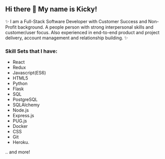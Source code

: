 ## Hi there 👋 My name is Kicky!

✨ I am a Full-Stack Software Developer with Customer Success and Non-Profit background. A people person with strong interpersonal skills and customer/user focus. Also experienced in end-to-end product and project delivery, account management and relationship building. ✨ 

### Skill Sets that I have:

*  React
*  Redux
*  Javascript(ES6)
*  HTML5
*  Python
*  Flask
*  SQL
*  PostgreSQL
*  SQLAlchemy
*  Node.js
*  Express.js
*  PUG.js
*  Docker
*  CSS
*  Git
*  Heroku. 

.. and more! 
